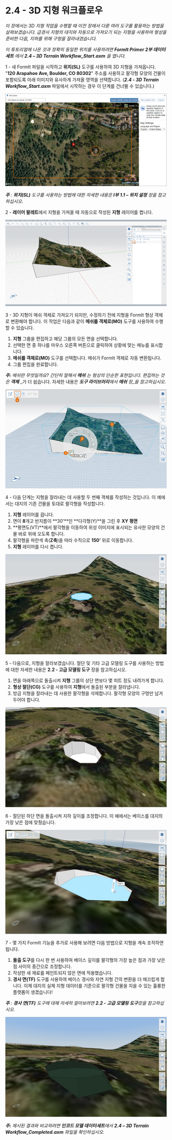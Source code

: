 # 2.4 - 3D 지형 워크플로우

_이 장에서는 3D 지형 작업을 수행할 때 이전 장에서 다룬 여러 도구를 활용하는 방법을 살펴보겠습니다. 급경사 지형의 대지와 자동으로 가져오기 되는 지형을 사용하여 형상을 준비한 다음, 지하를 위해 구멍을 잘라내겠습니다._

_이 튜토리얼에 나온 것과 정확히 동일한 위치를 사용하려면_ _**FormIt Primer 2부 데이터세트** 에서_ _**2.4 – 3D Terrain Workflow\_Start.axm**_ _을 엽니다._

1 - 새 FormIt 파일을 시작하고 **위치\(SL\)** 도구를 사용하여 3D 지형을 가져옵니다. "**120 Arapahoe Ave, Boulder, CO 80302**" 주소를 사용하고 팔각형 모양의 건물이 포함되도록 아래 이미지와 유사하게 가져올 영역을 선택합니다. \(_**2.4 - 3D Terrain Workflow\_Start.axm**_ 파일에서 시작하는 경우 이 단계를 건너뛸 수 있습니다.\)

![](../../.gitbook/assets/0%20%2810%29.png)

_**주**_ _:_ _**위치\(SL\)**_ _도구를 사용하는 방법에 대한 자세한 내용은 **I부** **1.1 – 위치 설정** 장을 참고하십시오._

2 - **레이어 팔레트**에서 지형을 가져올 때 자동으로 작성된 **지형** 레이어를 켭니다.

![](../../.gitbook/assets/1_terrain-layer_annotated.png)

3 - 3D 지형이 메쉬 객체로 가져오기 되지만, 수정하기 전에 지형을 FormIt 형상 객체로 변환해야 합니다. 이 작업은 다음과 같이 **메쉬를 객체로\(MO\)** 도구를 사용하여 수행할 수 있습니다.

1. **지형** 그룹을 편집하고 해당 그룹의 모든 면을 선택합니다.
2. 선택한 면 중 하나를 마우스 오른쪽 버튼으로 클릭하여 상황에 맞는 메뉴를 표시합니다.
3. **메쉬를 객체로\(MO\)** 도구를 선택합니다. 메쉬가 FormIt 객체로 자동 변환됩니다.
4. 그룹 편집을 완료합니다.

_**주:**_ _메쉬란 무엇일까요? 간단히 말해서_ _**메쉬**_ _는 형상의 단순한 표현입니다. 편집하는 것은_ _**객체**_ _가 더 쉽습니다. 자세한 내용은 _**도구 라이브러리**에서 __**메쉬**__ 장_을 참고하십시오._

![](../../.gitbook/assets/2%20%2814%29.png)

4 - 다음 단계는 지형을 잘라내는 데 사용할 두 번째 객체를 작성하는 것입니다. 이 예에서는 대지의 기존 건물을 토대로 팔각형을 작성합니다.

1. **지형** 레이어를 끕니다.
2. 면이 **8**개고 반지름이 **30’**인 **다각형\(Y\)**을 그린 후 **XY 평면**
3. **평면도\(VT\)**에서 팔각형을 이동하여 위성 이미지에 표시되는 유사한 모양의 건물 바로 위에 오도록 합니다.
4. 팔각형을 파란색 축\(**Z축**\)을 따라 수직으로 **150’** 위로 이동합니다.
5. **지형** 레이어를 다시 켭니다.

![](../../.gitbook/assets/3.jpeg)

5 - 다음으로, 지형을 잘라보겠습니다. 절단 및 기타 고급 모델링 도구를 사용하는 방법에 대한 자세한 내용은 **2.2 - 고급 모델링 도구** 장을 참고하십시오.

1. 면을 아래쪽으로 돌출시켜 **지형** 그룹의 상단 면보다 몇 피트 정도 내려가게 합니다.
2. **형상 절단\(CG\)** 도구를 사용하여 **지형**에서 돌출된 부분을 잘라냅니다.
3. 방금 지형을 잘라내는 데 사용한 팔각형을 삭제합니다. 팔각형 모양의 구멍만 남겨 두어야 합니다.

![](../../.gitbook/assets/4%20%281%29.jpeg)

6 - 절단된 하단 면을 돌출시켜 지하 깊이를 조정합니다. 이 예에서는 베이스를 대지의 가장 낮은 점에 맞췄습니다.

![](../../.gitbook/assets/5.jpeg)

7 - 몇 가지 FormIt 기능을 추가로 사용해 보려면 다음 방법으로 지형을 계속 조작하면 됩니다.

1. **돌출 도구**를 다시 한 번 사용하여 베이스 깊이를 팔각형의 가장 높은 점과 가장 낮은 점 사이의 중간으로 조정합니다.
2. 작성한 새 재료를 페인트되지 않은 면에 적용했습니다.
3. **경사 면\(TF\)** 도구를 사용하여 베이스 경사와 자연 지형 간의 변환을 더 매끄럽게 합니다. 이제 대지의 실제 지형 데이터를 기준으로 팔각형 건물을 지을 수 있는 훌륭한 플랫폼이 생겼습니다!

_**주**_ _:_ _**경사 면\(TF\)**_ _도구에 대해 자세히 알아보려면_ _**2.2 - 고급 모델링 도구**장을 참고하십시오._

![](../../.gitbook/assets/6.jpeg)

_**주:**_ _제시된 결과와 비교하려면_ _**인코드 모델 데이터세트**에서_ _**2.4 – 3D Terrain Workflow\_Completed.axm**_ _파일을 확인하십시오._

